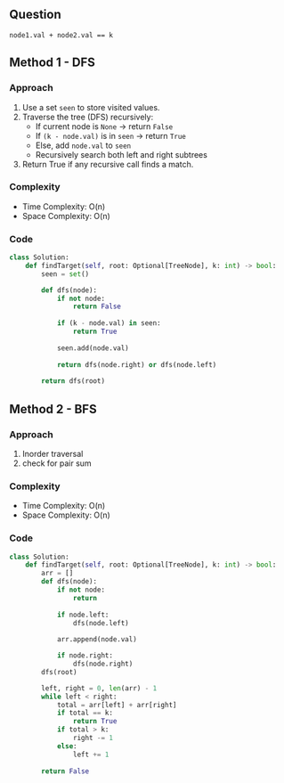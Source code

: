 ## Question
`node1.val + node2.val == k`
## Method 1 - DFS
### Approach
1. Use a set `seen` to store visited values.
2. Traverse the tree (DFS) recursively:
    - If current node is `None` → return `False`
    - If `(k - node.val)` is in `seen` → return `True`
    - Else, add `node.val` to `seen`
    - Recursively search both left and right subtrees
3. Return True if any recursive call finds a match.
### Complexity
- Time Complexity: O(n)
- Space Complexity: O(n)
### Code
```python
class Solution:
    def findTarget(self, root: Optional[TreeNode], k: int) -> bool:
        seen = set()

        def dfs(node):
            if not node:
                return False
            
            if (k - node.val) in seen:
                return True
            
            seen.add(node.val)
            
            return dfs(node.right) or dfs(node.left)
        
        return dfs(root)
```


## Method 2 - BFS
### Approach
1. Inorder traversal
2. check for pair sum
### Complexity
- Time Complexity: O(n)
- Space Complexity: O(n)
### Code
```python
class Solution:
    def findTarget(self, root: Optional[TreeNode], k: int) -> bool:
        arr = []
        def dfs(node):
            if not node:
                return
            
            if node.left:
                dfs(node.left)
            
            arr.append(node.val)

            if node.right:
                dfs(node.right)
        dfs(root)

        left, right = 0, len(arr) - 1
        while left < right:
            total = arr[left] + arr[right]
            if total == k:
                return True
            if total > k:
                right -= 1
            else:
                left += 1
        
        return False
```
